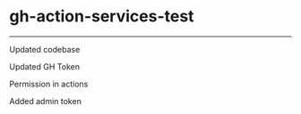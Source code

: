# gh-action-services-test

---

Updated codebase

Updated GH Token

Permission in actions

Added admin token


